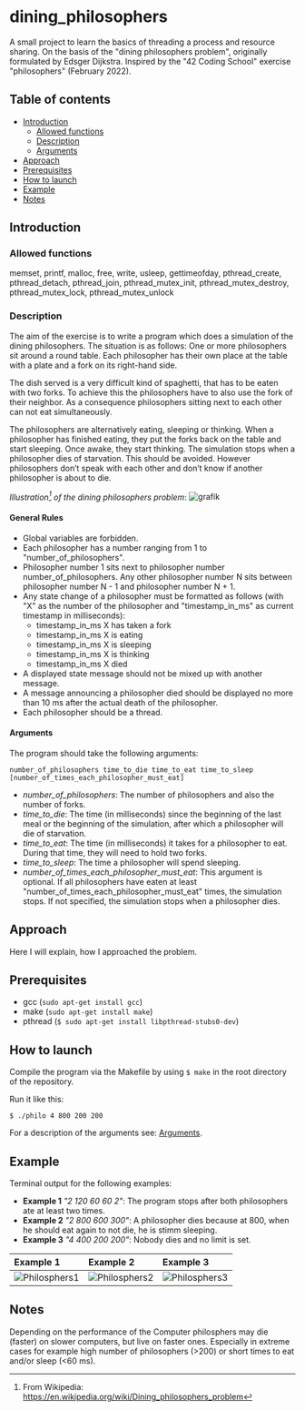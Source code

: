 # dining_philosophers
A small project to learn the basics of threading a process and resource sharing. On the basis of the "dining philosophers problem", originally formulated by Edsger Dijkstra. Inspired by the "42 Coding School" exercise "philosophers" (February 2022).

## Table of contents
* [Introduction](#introduction)
  * [Allowed functions](#allowed-functions)
  * [Description](#description)
  * [Arguments](#arguments)
* [Approach](#approach)
* [Prerequisites](#prerequisites)
* [How to launch](#how-to-launch)
* [Example](#example)
* [Notes](#notes)

## Introduction

### Allowed functions
memset, printf, malloc, free, write, usleep, gettimeofday, pthread_create, pthread_detach, pthread_join, pthread_mutex_init, pthread_mutex_destroy, pthread_mutex_lock, pthread_mutex_unlock

### Description
The aim of the exercise is to write a program which does a simulation of the dining philosophers. The situation is as follows:
One or more philosophers sit around a round table. Each philosopher has their own place at the table with a plate and a fork on its right-hand side.

The dish served is a very difficult kind of spaghetti, that has to be eaten with two forks. To achieve this the philosophers have to also use the fork of their neighbor. As a consequence philosophers sitting next to each other can not eat simultaneously.

The philosophers are alternatively eating, sleeping or thinking. When a philosopher has finished eating, they put the forks back on the table and start sleeping. Once awake, they start thinking. The simulation stops when a philosopher dies of starvation. This should be avoided. However philosophers don’t speak with each other and don’t know if another philosopher is about to die.

_Illustration[^1] of the dining philosophers problem_:
![grafik](https://user-images.githubusercontent.com/80413516/154969574-e0201e98-c453-4f77-9eba-93da381f5783.png)
[^1]: From Wikipedia: https://en.wikipedia.org/wiki/Dining_philosophers_problem

#### General Rules
* Global variables are forbidden.
* Each philosopher has a number ranging from 1 to "number_of_philosophers".
* Philosopher number 1 sits next to philosopher number number_of_philosophers. Any other philosopher number N sits between philosopher number N - 1 and philosopher number N + 1.
* Any state change of a philosopher must be formatted as follows (with "X" as the number of the philosopher and "timestamp_in_ms" as current timestamp in milliseconds):
  * timestamp_in_ms X has taken a fork
  * timestamp_in_ms X is eating
  * timestamp_in_ms X is sleeping
  * timestamp_in_ms X is thinking
  * timestamp_in_ms X died
* A displayed state message should not be mixed up with another message.
* A message announcing a philosopher died should be displayed no more than 10 ms after the actual death of the philosopher.
* Each philosopher should be a thread.

#### Arguments
The program should take the following arguments:
```
number_of_philosophers time_to_die time_to_eat time_to_sleep [number_of_times_each_philosopher_must_eat]
```
* _number_of_philosophers_: The number of philosophers and also the number of forks.
* _time_to_die_: The time (in milliseconds) since the beginning of the last meal or the beginning of the simulation, after which a philosopher will die of starvation. 
* _time_to_eat_: The time (in milliseconds) it takes for a philosopher to eat. During that time, they will need to hold two forks.
* _time_to_sleep_: The time a philosopher will spend sleeping.
* _number_of_times_each_philosopher_must_eat_: This argument is optional. If all philosophers have eaten at least "number_of_times_each_philosopher_must_eat" times, the simulation stops. If not specified, the simulation stops when a philosopher dies.

## Approach
Here I will explain, how I approached the problem.

## Prerequisites
* gcc (```sudo apt-get install gcc```)
* make (```sudo apt-get install make```)
* pthread (```$ sudo apt-get install libpthread-stubs0-dev```)


## How to launch
Compile the program via the Makefile by using ```$ make``` in the root directory of the repository.

Run it like this:

```
$ ./philo 4 800 200 200
```
For a description of the arguments see: [Arguments](#arguments).


## Example
Terminal output for the following examples:

* __Example 1__ _"2 120 60 60 2"_: The program stops after both philosophers ate at least two times.
* __Example 2__ _"2 800 600 300"_: A philosopher dies because at 800, when he should eat again to not die, he is stimm sleeping.
* __Example 3__ _"4 400 200 200"_: Nobody dies and no limit is set.

| __Example 1__ | __Example 2__ | __Example 3__ |
| :---- | :---- | :---- |
| ![Philosphers1](https://user-images.githubusercontent.com/80413516/155484192-e887fb65-a58b-445a-b8cb-93df346184a7.gif) | ![Philosphers2](https://user-images.githubusercontent.com/80413516/155485691-d0efe8bb-9e02-4f41-a716-44b1d0a2a6a5.gif) | ![Philosphers3](https://user-images.githubusercontent.com/80413516/155485700-f430e75f-c312-4b41-86bd-c2aa6fb8d71a.gif) |

## Notes
Depending on the performance of the Computer philosphers may die (faster) on slower computers, but live on faster ones. Especially in extreme cases for example high number of philosophers (>200) or short times to eat and/or sleep (<60 ms).
